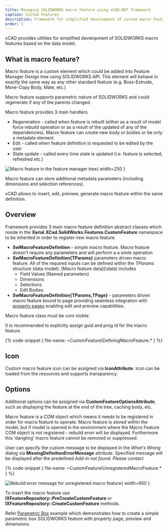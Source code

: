 ```yaml
---
title: Managing SOLIDWORKS macro feature using xCAD.NET framework
caption: Custom Features
description: Framework for simplified development of custom macro features using SOLIDWORKS API
order: 5
---
```

xCAD provides utilities for simplified development of SOLIDWORKS macro features based on the data model.

## What is macro feature?

Macro feature is a custom element which could be added into Feature Manager Design tree using SOLIDWORKS API. This element will behave in exactly the same way as any other standard feature (e.g. Boss-Extrude, Move-Copy Body, Mate, etc.)

Macro feature supports parametric nature of SOLIDWORKS and could regenerate if any of the parents changed.

Macro feature provides 3 main handlers

* Regeneration - called when feature is rebuilt (either as a result of model force rebuild operation or as a result of the updated of any of the dependencies). Macro feature can create new body or bodies or be only a metadata element.
* Edit - called when feature definition is requested to be edited by the user
* State update - called every time state is updated (i.e. feature is selected, refreshed etc.)

![Macro feature in the feature manager tree](feature-mgr-tree-macro-feature.png){ width=250 }

Macro feature can store additional metadata parameters (including dimensions and selection references).

xCAD allows to insert, edit, preview, generate macro feature within the same definition.

## Overview

Framework provides 3 main macro feature definition abstract classes which reside in the **Xarial.XCad.SolidWorks.Features.CustomFeature** namespace to be inherited in order to register new macro feature.

* **SwMacroFeatureDefinition** - simple macro feature. Macro feature doesn't require any parameters and will perform a a simle operation
* **SwMacroFeatureDefinition{TParams}** parameters driven macro feature. All of the required inputs can be defined within the *TParams* structure (data model). [Macro feature data](\data\) includes
    * Field Values (Named parameters)
    * Dimensions
    * Selections
    * Edit Bodies
* **SwMacroFeatureDefinition{TParams,TPage}** - parameters driven macro feature bound to page providing seamless integration with [property pages](/property-pages/) enabling edit and preview capabilities.

Macro feature class must be com visible.

It is recommended to explicitly assign guid and prog id for the macro feature.

{% code-snippet { file-name: ~CustomFeature\DefiningMacroFeature.* } %}

## Icon

Custom macro feature icon can be assigned via **IconAttribute**. Icon can be loaded from the resources and supports transparency.

## Options

Additional options can be assigned via **CustomFeatureOptionsAttribute**, such as displaying the feature at the end of the tree, caching body, etc.

Macro feature is a COM object which means it needs to be registered in order for macro feature to operate. Macro feature is stored within the model, but if model is opened in the environment where the Macro Feature COM object is not registered - rebuild error will be displayed. Furthermore this 'dangling' macro feature cannot be removed or suppressed.

User can specify the custom message to be displayed in the *What's Wrong* dialog via **MissingDefinitionErrorMessage** attribute. Specified message will be displayed after the predefined *Add-in not found. Please contact*

{% code-snippet { file-name: ~CustomFeature\UnregisteredMacroFeature.* } %}

![Rebuild error message for unregistered macro feature](unregistered-macro-feature.png){ width=650 }

To insert the macro feature use **IXFeatureRepository::PreCreateCustomFeature** or **IXFeatureRepository::CreateCustomFeature** methods.

Refer [Parametric Box](https://github.com/xarial/xcad-examples/tree/master/ParametricBox) example which demonstrates how to create a simple parametric box SOLIDWORKS feature with property page, preview and dimensions.